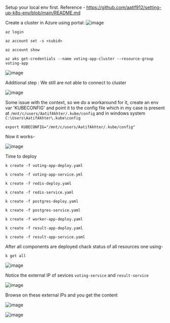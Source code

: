Setup your local env first. Reference - https://github.com/aatif912/setting-up-k8s-env/blob/main/README.md

Create a cluster in Azure using portal:
![image](https://user-images.githubusercontent.com/13832737/219465379-4a9d4127-e496-4950-8ffe-8c1eb8f5d08b.png)

`az login`

`az account set -s <subid>`

`az account show`

`az aks get-credentials --name voting-app-cluster --resource-group voting-app`

![image](https://user-images.githubusercontent.com/13832737/219471488-85c4e0f6-3dce-4c9c-8058-30bde181eb8f.png)

Additional step : We still are not able to connect to cluster 

![image](https://user-images.githubusercontent.com/13832737/219496832-2c80fae3-e377-4577-ac41-4b793c538f7f.png)

Some issue with the context, so we do a workaround for it, create an env var 'KUBECONFIG' and point it to the config file which in my case is present at 
`/mnt/c/users/AatifAkhter/.kube/config` and in windows system `C:\Users\AatifAkhter\.kube\config`

`export KUBECONFIG="/mnt/c/users/AatifAkhter/.kube/config"`

Now it works-

![image](https://user-images.githubusercontent.com/13832737/219497411-7f14a74a-1c84-436b-a4a4-1f83293c4935.png)

Time to deploy

`k create -f voting-app-deploy.yaml`

`k create -f voting-app-service.yml`

`k create -f redis-deploy.yaml`

`k create -f redis-service.yaml`

`k create -f postgres-deploy.yaml`

`k create -f postgres-service.yaml`

`k create -f worker-app-deploy.yaml`

`k create -f result-app-deploy.yaml`

`k create -f result-app-service.yaml`

After all components are deployed chack status of all resources one using- 

`k get all`

![image](https://user-images.githubusercontent.com/13832737/219510878-66221152-4c43-4e95-a459-77ef2874ca03.png)

Notice the external IP of sevices `voting-service` and `result-service` 

![image](https://user-images.githubusercontent.com/13832737/219511026-b67ee1b3-51ac-43a2-bf62-34e2fa6e51b3.png)


Browse on these external IPs and you get the content

![image](https://user-images.githubusercontent.com/13832737/219511118-250cca4c-79d5-4699-822a-1a836c4c70d3.png)

![image](https://user-images.githubusercontent.com/13832737/219511162-a74a713c-6d11-4a5d-af8d-069f35718aae.png)



